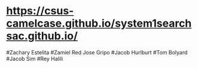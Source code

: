 # https://csus-camelcase.github.io/system1searchsac.github.io/


#Zachary Estelita
#Zamiel Red Jose Gripo
#Jacob Hurlburt
#Tom Bolyard
#Jacob Sim
#Rey Halili
